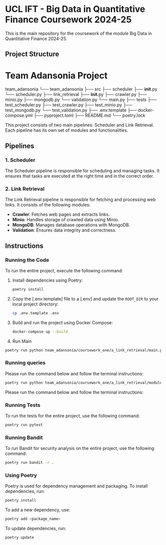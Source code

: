 # UCL IFT - Big Data in Quantitative Finance Coursework 2024-25

This is the main repository for the coursework of the module Big Data in Quantitative Finance 2024-25.

## Project Structure

# Team Adansonia Project
team_adansonia
└── team_adansonia
    ├── src
        ├── scheduler
            ├── __init__.py
            └── scheduler.py
        ├── link_retrieval
            ├── __init__.py
            ├── crawler.py
            ├── minio.py
            ├── mongodb.py
            └── validation.py
        └── main.py
    ├── tests
        ├── test_scheduler.py
        ├── test_crawler.py
        ├── test_minio.py
        ├── test_mongodb.py
        └── test_validation.py
    ├── .env.template
    ├── docker-compose.yml
    ├── pyproject.toml
    ├── README.md
    └── poetry.lock



This project consists of two main pipelines: Scheduler and Link Retrieval. Each pipeline has its own set of modules and functionalities.

## Pipelines

### 1. Scheduler
The Scheduler pipeline is responsible for scheduling and managing tasks. It ensures that tasks are executed at the right time and in the correct order.

### 2. Link Retrieval
The Link Retrieval pipeline is responsible for fetching and processing web links. It consists of the following modules:
- **Crawler**: Fetches web pages and extracts links.
- **Minio**: Handles storage of crawled data using Minio.
- **MongoDB**: Manages database operations with MongoDB.
- **Validation**: Ensures data integrity and correctness.

## Instructions

### Running the Code
To run the entire project, execute the following command:

1. Install dependencies using Poetry:
    ```sh
    poetry install
    ```

2. Copy the [.env.template] file to a [.env] and update the `ROOT_DIR` to your local project directory:
    ```sh
    cp .env.template .env
    ```

3. Build and run the project using Docker Compose:
    ```sh
    docker-compose up --build

4. Run Main
```bash
poetry run python team_adansonia/coursework_one/a_link_retrieval/main.py

```

### Running queries
Please run the command below and follow the terminal instructions:
```bash
poetry run python team_adansonia/coursework_one/a_link_retrieval/modules/mongo_db/queries.py

```
Please run the command below and follow the terminal instructions:

### Running Tests
To run the tests for the entire project, use the following command:
```bash
poetry run pytest
```

### Running Bandit
To run Bandit for security analysis on the entire project, use the following command:
```bash
poetry run bandit -r .
```

### Using Poetry
Poetry is used for dependency management and packaging. To install dependencies, run:
```bash
poetry install
```
To add a new dependency, use:
```bash
poetry add <package_name>
```
To update dependencies, run:
```bash
poetry update
```


